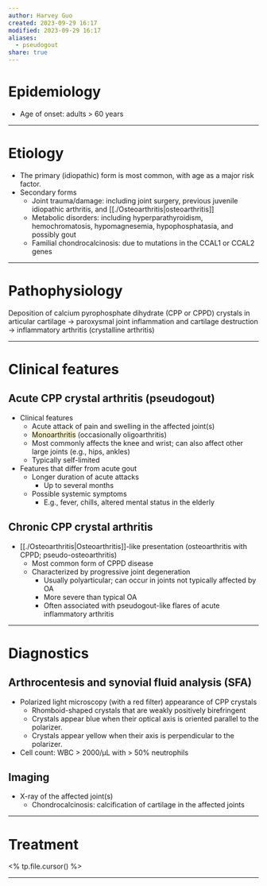 ```yaml
---
author: Harvey Guo
created: 2023-09-29 16:17
modified: 2023-09-29 16:17
aliases:
  - pseudogout
share: true
---
```

# Epidemiology
- Age of onset: adults > 60 years

---
# Etiology
- The primary (idiopathic) form is most common, with age as a major risk factor.
- Secondary forms
	- Joint trauma/damage: including joint surgery, previous juvenile idiopathic arthritis, and [[./Osteoarthritis|osteoarthritis]]
	- Metabolic disorders: including hyperparathyroidism, hemochromatosis, hypomagnesemia, hypophosphatasia, and possibly gout
	- Familial chondrocalcinosis: due to mutations in the CCAL1 or CCAL2 genes

---
# Pathophysiology
Deposition of calcium pyrophosphate dihydrate (CPP or CPPD) crystals in articular cartilage → paroxysmal joint inflammation and cartilage destruction → inflammatory arthritis (crystalline arthritis)

---
# Clinical features
## Acute CPP crystal arthritis (pseudogout)
- Clinical features
	- Acute attack of pain and swelling in the affected joint(s)
	- <span style="background:rgba(240, 200, 0, 0.2)">Monoarthritis</span> (occasionally oligoarthritis)
	- Most commonly affects the knee and wrist; can also affect other large joints (e.g., hips, ankles)
	- Typically self-limited
- Features that differ from acute gout
	- Longer duration of acute attacks 
		- Up to several months
	- Possible systemic symptoms
		- E.g., fever, chills, altered mental status in the elderly
## Chronic CPP crystal arthritis
- [[./Osteoarthritis|Osteoarthritis]]-like presentation (osteoarthritis with CPPD; pseudo-osteoarthritis)
	- Most common form of CPPD disease
	- Characterized by progressive joint degeneration
		- Usually polyarticular; can occur in joints not typically affected by OA 
		- More severe than typical OA
		- Often associated with pseudogout-like flares of acute inflammatory arthritis


---
# Diagnostics
## Arthrocentesis and synovial fluid analysis (SFA)
- Polarized light microscopy (with a red filter) appearance of CPP crystals
	- Rhomboid-shaped crystals that are weakly positively birefringent
	- Crystals appear blue when their optical axis is oriented parallel to the polarizer.
	- Crystals appear yellow when their axis is perpendicular to the polarizer. 
- Cell count: WBC > 2000/μL with > 50% neutrophils
## Imaging
- X-ray of the affected joint(s)
	- Chondrocalcinosis: calcification of cartilage in the affected joints

---
# Treatment
<% tp.file.cursor() %>

---
